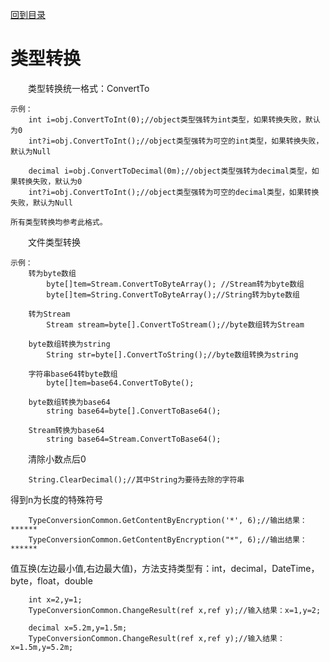 <a href="https://github.com/zhenlei520/System.Extension.Core.Doc/blob/1.0/README.md">回到目录</a>

# 类型转换 #
	
&emsp;&emsp;类型转换统一格式：ConvertTo

	示例：
		int i=obj.ConvertToInt(0);//object类型强转为int类型，如果转换失败，默认为0
		int?i=obj.ConvertToInt();//object类型强转为可空的int类型，如果转换失败，默认为Null

		decimal i=obj.ConvertToDecimal(0m);//object类型强转为decimal类型，如果转换失败，默认为0
		int?i=obj.ConvertToInt();//object类型强转为可空的decimal类型，如果转换失败，默认为Null

	所有类型转换均参考此格式。

&emsp;&emsp;文件类型转换  
	
	示例：
		转为byte数组
			byte[]tem=Stream.ConvertToByteArray(); //Stream转为byte数组
			byte[]tem=String.ConvertToByteArray();//String转为byte数组

		转为Stream
			Stream stream=byte[].ConvertToStream();//byte数组转为Stream

		byte数组转换为string
			String str=byte[].ConvertToString();//byte数组转换为string

		字符串base64转byte数组
			byte[]tem=base64.ConvertToByte();

		byte数组转换为base64
			string base64=byte[].ConvertToBase64();

		Stream转换为base64
			string base64=Stream.ConvertToBase64();

&emsp;&emsp;清除小数点后0  
		
		String.ClearDecimal();//其中String为要待去除的字符串

得到n为长度的特殊符号  
		
		TypeConversionCommon.GetContentByEncryption('*', 6);//输出结果：******
		TypeConversionCommon.GetContentByEncryption("*", 6);//输出结果：******

值互换(左边最小值,右边最大值)，方法支持类型有：int，decimal，DateTime，byte，float，double  

		int x=2,y=1;
		TypeConversionCommon.ChangeResult(ref x,ref y);//输入结果：x=1,y=2;

		decimal x=5.2m,y=1.5m;
		TypeConversionCommon.ChangeResult(ref x,ref y);//输入结果：x=1.5m,y=5.2m;

		
		